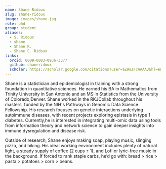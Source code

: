 ```yaml
---
name: Shane Ridoux
slug: shane-ridoux
image: images/shane.jpg
role: phd
group: student
aliases:
  - S. Ridoux
  - shane
  - Shane R.
  - Shane E. Ridoux
links:
  orcid: 0009-0003-0936-3377
  github: shaneridoux
  scholar: https://scholar.google.com/citations?user=aZ9oJFcAAAAJ&hl=en
---
```



Shane is a statistician and epidemiologist in training with a strong foundation in quantitative sciences. He earned his BA in Mathematics from Trinity University in San Antonio and an MS in Statistics from the University of Colorado,Denver. Shane worked in the RKJCollab throughout his masters, funded by the NIH's Pathways in Genomic Data Science Fellowship. His research focuses on genetic interactions underlying autoimmune diseases, with recent projects exploring epistasis in type 1 diabetes. Currently,he is interested in integrating multi-omic data using tools from information theory and network science to gain deeper insights into immune dysregulation and disease risk.

Outside of research, Shane enjoys making soap, playing music, slinging pizza, and hiking. His ideal working environment includes plenty of natural light, a steady supply of coffee (2 cups ± 1), and Lofi or lyric-free music in the background. If forced to rank staple carbs, he’d go with: bread > rice > pasta > potatoes > corn > beans.

